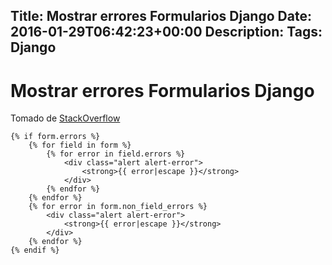 Title: Mostrar errores Formularios Django
Date: 2016-01-29T06:42:23+00:00
Description: 
Tags: Django
---
# Mostrar errores Formularios Django


Tomado de [StackOverflow](http://stackoverflow.com/questions/14647723/django-forms-if-not-valid-show-form-with-error-message)
```
{% if form.errors %}
    {% for field in form %}
        {% for error in field.errors %}
            <div class="alert alert-error">
                <strong>{{ error|escape }}</strong>
            </div>
        {% endfor %}
    {% endfor %}
    {% for error in form.non_field_errors %}
        <div class="alert alert-error">
            <strong>{{ error|escape }}</strong>
        </div>
    {% endfor %}
{% endif %}
```